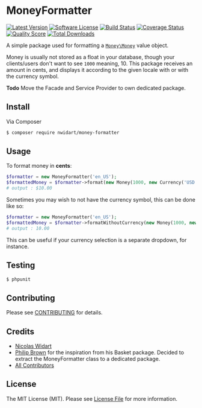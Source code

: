 # MoneyFormatter

[![Latest Version](https://img.shields.io/github/release/nwidart/MoneyFormatter.svg?style=flat-square)](https://github.com/nwidart/MoneyFormatter/releases)
[![Software License](https://img.shields.io/badge/license-MIT-brightgreen.svg?style=flat-square)](LICENSE.md)
[![Build Status](https://img.shields.io/travis/nWidart/MoneyFormatter/master.svg?style=flat-square)](https://travis-ci.org/nwidart/MoneyFormatter)
[![Coverage Status](https://img.shields.io/scrutinizer/coverage/g/nwidart/MoneyFormatter.svg?style=flat-square)](https://scrutinizer-ci.com/g/nwidart/MoneyFormatter/code-structure)
[![Quality Score](https://img.shields.io/scrutinizer/g/nwidart/MoneyFormatter.svg?style=flat-square)](https://scrutinizer-ci.com/g/nwidart/MoneyFormatter)
[![Total Downloads](https://img.shields.io/packagist/dt/nwidart/money-formatter.svg?style=flat-square)](https://packagist.org/packages/nwidart/money-formatter)

A simple package used for formatting a [`Money\Money`](https://github.com/mathiasverraes/money) value object.

Money is usually not stored as a float in your database, though your clients/users don't want to see `1000` meaning, 10. This package receives an amount in cents, and displays it according to the given locale with or with the currency symbol.

**Todo** Move the Facade and Service Provider to own dedicated package.

## Install

Via Composer

``` bash
$ composer require nwidart/money-formatter
```

## Usage

To format money in **cents**:

``` php
$formatter = new MoneyFormatter('en_US');
$formattedMoney = $formatter->format(new Money(1000, new Currency('USD')));
# output : $10.00
```

Sometimes you may wish to not have the currency symbol, this can be done like so:

``` php
$formatter = new MoneyFormatter('en_US');
$formattedMoney = $formatter->formatWithoutCurrency(new Money(1000, new Currency('USD')));
# output : 10.00
```

This can be useful if your currency selection is a separate dropdown, for instance.

## Testing

``` bash
$ phpunit
```

## Contributing

Please see [CONTRIBUTING](CONTRIBUTING.md) for details.

## Credits

- [Nicolas Widart](https://github.com/nWidart)
- [Philip Brown](https://github.com/philipbrown) for the inspiration from his Basket package. Decided to extract the MoneyFormatter class to a dedicated package.
- [All Contributors](../../contributors)

## License

The MIT License (MIT). Please see [License File](LICENSE.md) for more information.
